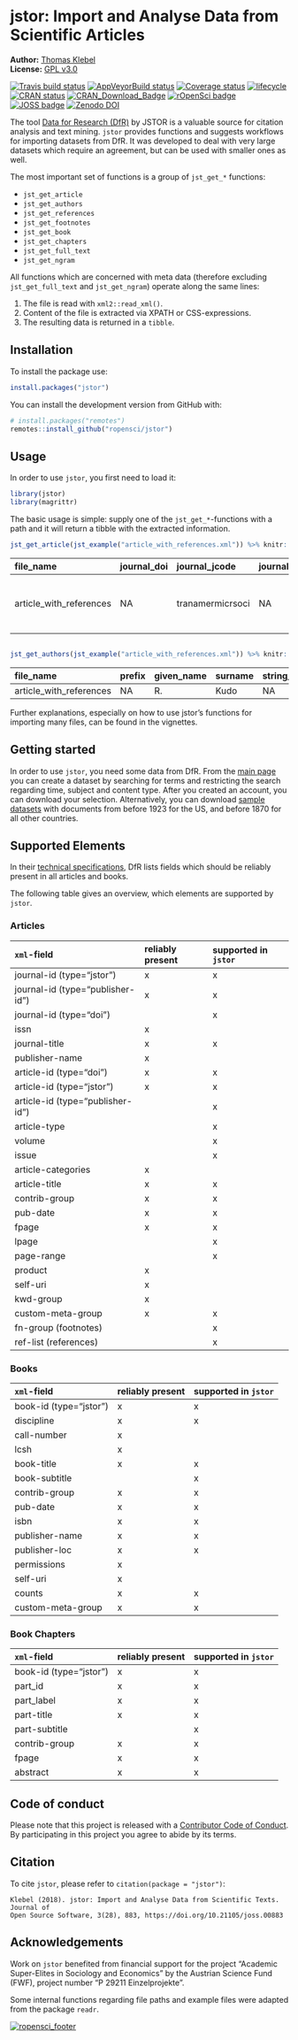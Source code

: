 
<!-- README.md is generated from README.Rmd. Please edit that file -->

# jstor: Import and Analyse Data from Scientific Articles

**Author:** [Thomas Klebel](https://thomasklebel.eu) <br> **License:**
[GPL v3.0](https://www.gnu.org/licenses/gpl-3.0.en.html)

[![Travis build
status](https://travis-ci.org/ropensci/jstor.svg?branch=master)](https://travis-ci.org/ropensci/jstor)
[![AppVeyorBuild
status](https://ci.appveyor.com/api/projects/status/sry2gtwam7qyfw6l?svg=true)](https://ci.appveyor.com/project/tklebel/jstor)
[![Coverage
status](https://codecov.io/gh/ropensci/jstor/branch/master/graph/badge.svg)](https://codecov.io/github/ropensci/jstor?branch=master)
[![lifecycle](https://img.shields.io/badge/lifecycle-maturing-blue.svg)](https://www.tidyverse.org/lifecycle/#maturing)
[![CRAN
status](http://www.r-pkg.org/badges/version/jstor)](https://cran.r-project.org/package=jstor)
[![CRAN\_Download\_Badge](http://cranlogs.r-pkg.org/badges/grand-total/jstor)](https://CRAN.R-project.org/package=jstor)
[![rOpenSci
badge](https://badges.ropensci.org/189_status.svg)](https://github.com/ropensci/onboarding/issues/189)
[![JOSS
badge](http://joss.theoj.org/papers/ba29665c4bff35c37c0ef68cfe356e44/status.svg)](http://joss.theoj.org/papers/ba29665c4bff35c37c0ef68cfe356e44)
[![Zenodo
DOI](https://zenodo.org/badge/DOI/10.5281/zenodo.1169861.svg)](https://doi.org/10.5281/zenodo.1169861)

The tool [Data for Research (DfR)](http://www.jstor.org/dfr/) by JSTOR
is a valuable source for citation analysis and text mining. `jstor`
provides functions and suggests workflows for importing datasets from
DfR. It was developed to deal with very large datasets which require an
agreement, but can be used with smaller ones as well.

The most important set of functions is a group of `jst_get_*` functions:

  - `jst_get_article`
  - `jst_get_authors`
  - `jst_get_references`
  - `jst_get_footnotes`
  - `jst_get_book`
  - `jst_get_chapters`
  - `jst_get_full_text`
  - `jst_get_ngram`

All functions which are concerned with meta data (therefore excluding
`jst_get_full_text` and `jst_get_ngram`) operate along the same lines:

1.  The file is read with `xml2::read_xml()`.
2.  Content of the file is extracted via XPATH or CSS-expressions.
3.  The resulting data is returned in a `tibble`.

## Installation

To install the package use:

``` r
install.packages("jstor")
```

You can install the development version from GitHub with:

``` r
# install.packages("remotes")
remotes::install_github("ropensci/jstor")
```

## Usage

In order to use `jstor`, you first need to load it:

``` r
library(jstor)
library(magrittr)
```

The basic usage is simple: supply one of the `jst_get_*`-functions with
a path and it will return a tibble with the extracted
information.

``` r
jst_get_article(jst_example("article_with_references.xml")) %>% knitr::kable()
```

| file\_name                | journal\_doi | journal\_jcode   | journal\_pub\_id | journal\_title                                     | article\_doi    | article\_pub\_id | article\_jcode | article\_type    | article\_title                     | volume | issue | language | pub\_day | pub\_month | pub\_year | first\_page | last\_page | page\_range |
| :------------------------ | :----------- | :--------------- | :--------------- | :------------------------------------------------- | :-------------- | :--------------- | :------------- | :--------------- | :--------------------------------- | :----- | :---- | :------- | :------- | :--------- | --------: | :---------- | :--------- | :---------- |
| article\_with\_references | NA           | tranamermicrsoci | NA               | Transactions of the American Microscopical Society | 10.2307/3221896 | NA               | NA             | research-article | On the Protozoa Parasitic in Frogs | 41     | 2     | eng      | 1        | 4          |      1922 | 59          | 76         | 59-76       |

``` r

jst_get_authors(jst_example("article_with_references.xml")) %>% knitr::kable()
```

| file\_name                | prefix | given\_name | surname | string\_name | suffix | author\_number |
| :------------------------ | :----- | :---------- | :------ | :----------- | :----- | -------------: |
| article\_with\_references | NA     | R.          | Kudo    | NA           | NA     |              1 |

Further explanations, especially on how to use jstor’s functions for
importing many files, can be found in the vignettes.

## Getting started

In order to use `jstor`, you need some data from DfR. From the [main
page](http://www.jstor.org/dfr/) you can create a dataset by searching
for terms and restricting the search regarding time, subject and content
type. After you created an account, you can download your selection.
Alternatively, you can download [sample
datasets](http://www.jstor.org/dfr/about/sample-datasets) with documents
from before 1923 for the US, and before 1870 for all other countries.

## Supported Elements

In their [technical
specifications](http://www.jstor.org/dfr/about/technical-specifications),
DfR lists fields which should be reliably present in all articles and
books.

The following table gives an overview, which elements are supported by
`jstor`.

### Articles

| `xml`-field                      | reliably present | supported in `jstor` |
| :------------------------------- | :--------------- | :------------------- |
| journal-id (type=“jstor”)        | x                | x                    |
| journal-id (type=“publisher-id”) | x                | x                    |
| journal-id (type=“doi”)          |                  | x                    |
| issn                             | x                |                      |
| journal-title                    | x                | x                    |
| publisher-name                   | x                |                      |
| article-id (type=“doi”)          | x                | x                    |
| article-id (type=“jstor”)        | x                | x                    |
| article-id (type=“publisher-id”) |                  | x                    |
| article-type                     |                  | x                    |
| volume                           |                  | x                    |
| issue                            |                  | x                    |
| article-categories               | x                |                      |
| article-title                    | x                | x                    |
| contrib-group                    | x                | x                    |
| pub-date                         | x                | x                    |
| fpage                            | x                | x                    |
| lpage                            |                  | x                    |
| page-range                       |                  | x                    |
| product                          | x                |                      |
| self-uri                         | x                |                      |
| kwd-group                        | x                |                      |
| custom-meta-group                | x                | x                    |
| fn-group (footnotes)             |                  | x                    |
| ref-list (references)            |                  | x                    |

### Books

| `xml`-field            | reliably present | supported in `jstor` |
| :--------------------- | :--------------- | :------------------- |
| book-id (type=“jstor”) | x                | x                    |
| discipline             | x                | x                    |
| call-number            | x                |                      |
| lcsh                   | x                |                      |
| book-title             | x                | x                    |
| book-subtitle          |                  | x                    |
| contrib-group          | x                | x                    |
| pub-date               | x                | x                    |
| isbn                   | x                | x                    |
| publisher-name         | x                | x                    |
| publisher-loc          | x                | x                    |
| permissions            | x                |                      |
| self-uri               | x                |                      |
| counts                 | x                | x                    |
| custom-meta-group      | x                | x                    |

### Book Chapters

| `xml`-field            | reliably present | supported in `jstor` |
| :--------------------- | :--------------- | :------------------- |
| book-id (type=“jstor”) | x                | x                    |
| part\_id               | x                | x                    |
| part\_label            | x                | x                    |
| part-title             | x                | x                    |
| part-subtitle          |                  | x                    |
| contrib-group          | x                | x                    |
| fpage                  | x                | x                    |
| abstract               | x                | x                    |

## Code of conduct

Please note that this project is released with a [Contributor Code of
Conduct](CONDUCT.md). By participating in this project you agree to
abide by its terms.

## Citation

To cite `jstor`, please refer to `citation(package =
    "jstor")`:

    Klebel (2018). jstor: Import and Analyse Data from Scientific Texts. Journal of 
    Open Source Software, 3(28), 883, https://doi.org/10.21105/joss.00883

## Acknowledgements

Work on `jstor` benefited from financial support for the project
“Academic Super-Elites in Sociology and Economics” by the Austrian
Science Fund (FWF), project number “P 29211 Einzelprojekte”.

Some internal functions regarding file paths and example files were
adapted from the package
`readr`.

[![ropensci\_footer](https://ropensci.org/public_images/ropensci_footer.png)](https://ropensci.org)
